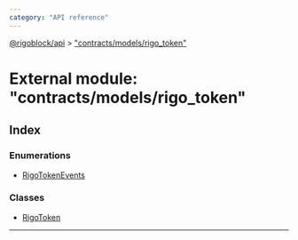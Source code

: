 ```yaml
---
category: "API reference"
---
```



[@rigoblock/api](../1.quick_start.md) > ["contracts/models/rigo_token"](../modules/_contracts_models_rigo_token_.md)

# External module: "contracts/models/rigo_token"

## Index

### Enumerations

* [RigoTokenEvents](../enums/_contracts_models_rigo_token_.rigotokenevents.md)

### Classes

* [RigoToken](../classes/_contracts_models_rigo_token_.rigotoken.md)

---

